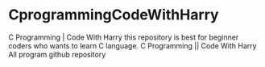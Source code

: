 # CprogrammingCodeWithHarry

C Programming | Code With Harry
this repository is best for beginner coders who wants to learn C language. 
C Programming || Code With Harry
All program github repository
